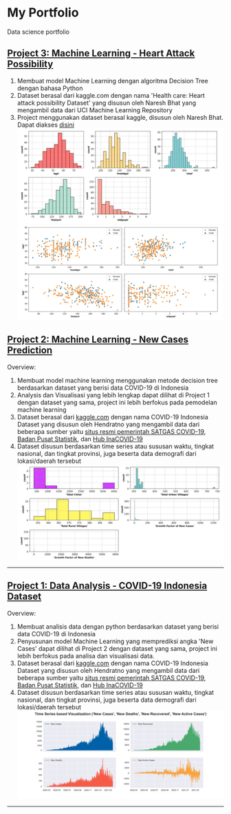 # My Portfolio
Data science portfolio

## [Project 3: Machine Learning - Heart Attack Possibility](https://github.com/hibartaufik/heart-attack-possibility)
1. Membuat model Machine Learning dengan algoritma Decision Tree dengan bahasa Python
2. Dataset berasal dari kaggle.com dengan nama 'Health care: Heart attack possibility Dataset' yang disusun oleh Naresh Bhat yang mengambil data dari UCI Machine Learning Repository
3. Project menggunakan dataset berasal kaggle, disusun oleh Naresh Bhat. Dapat diakses [disini](https://www.kaggle.com/nareshbhat/health-care-data-set-on-heart-attack-possibility)
![](/images/thumbnailP3_1.jpg)
![](/images/thumbnailP3_2.jpg)


## [Project 2: Machine Learning - New Cases Prediction](https://github.com/hibartaufik/New-Cases-Prediction)
Overview:
1. Membuat model machine learning menggunakan metode decision tree berdasarkan dataset yang berisi data COVID-19 di Indonesia
2. Analysis dan Visualisasi yang lebih lengkap dapat dilihat di Project 1 dengan dataset yang sama, project ini lebih berfokus pada pemodelan machine learning
3. Dataset berasal dari [kaggle.com](https://www.kaggle.com/) dengan nama COVID-19 Indonesia Dataset yang disusun oleh Hendratno yang mengambil data dari beberapa sumber yaitu [situs resmi pemerintah SATGAS COVID-19](https://covid19.go.id/), [Badan Pusat Statistik](https://www.bps.go.id/), dan [Hub InaCOVID-19](https://bnpb-inacovid19.hub.arcgis.com/)
4. Dataset disusun berdasarkan time series atau sususan waktu, tingkat nasional, dan tingkat provinsi, juga beserta data demografi dari lokasi/daerah tersebut
![](/images/thumbnail.jpg)

---
## [Project 1: Data Analysis - COVID-19 Indonesia Dataset](https://github.com/hibartaufik/Data-Analysis-Covid-in-Indonesia)
Overview:
1. Membuat analisis data dengan python berdasarkan dataset yang berisi data COVID-19 di Indonesia
2. Penyusunan model Machine Learning yang memprediksi angka 'New Cases' dapat dilihat di Project 2 dengan dataset yang sama, project ini lebih berfokus pada analisa dan visualisasi data.
3. Dataset berasal dari [kaggle.com](https://www.kaggle.com/) dengan nama COVID-19 Indonesia Dataset yang disusun oleh Hendratno yang mengambil data dari beberapa sumber yaitu [situs resmi pemerintah SATGAS COVID-19](https://covid19.go.id/), [Badan Pusat Statistik](https://www.bps.go.id/), dan [Hub InaCOVID-19](https://bnpb-inacovid19.hub.arcgis.com/)
4. Dataset disusun berdasarkan time series atau sususan waktu, tingkat nasional, dan tingkat provinsi, juga beserta data demografi dari lokasi/daerah tersebut
![](/images/q51picture.png)
---
